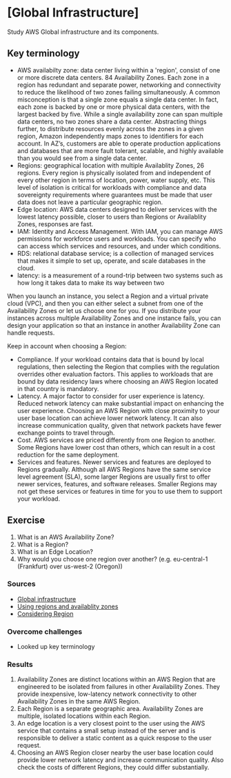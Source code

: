 # [Global Infrastructure]
Study AWS Global infrastructure and its components. 

## Key terminology 
- AWS availabilty zone: data center living within a 'region', consist of one or more discrete data centers.  84 Availability Zones.  Each zone in a region has redundant and separate power, networking and connectivity to reduce the likelihood of two zones failing simultaneously. A common misconception is that a single zone equals a single data center. In fact, each zone is backed by one or more physical data centers, with the largest backed by five. While a single availability zone can span multiple data centers, no two zones share a data center. Abstracting things further, to distribute resources evenly across the zones in a given region, Amazon independently maps zones to identifiers for each account. In AZ’s, customers are able to operate production applications and databases that are more fault tolerant, scalable, and highly available than you would see from a single data center. 
- Regions: geographical location with multiple Availablity Zones, 26 regions. Every region is physically isolated from and independent of every other region in terms of location, power, water supply, etc. This level of isolation is critical for workloads with compliance and data sovereignty requirements where guarantees must be made that user data does not leave a particular geographic region.
- Edge location: AWS data centers designed to deliver services with the lowest latency possible, closer to users than Regions or Availablity Zones, responses are fast.
- IAM: Identity and Access Management. With IAM, you can manage AWS permissions for workforce users and workloads.  You can specify who can access which services and resources, and under which conditions.
- RDS: relational database service;  is a collection of managed services that makes it simple to set up, operate, and scale databases in the cloud.
- latency: is a measurement of a round-trip between two systems such as how long it takes data to make its way between two

When you launch an instance, you select a Region and a virtual private cloud (VPC), and then you can either select a subnet from one of the Availability Zones or let us choose one for you. If you distribute your instances across multiple Availability Zones and one instance fails, you can design your application so that an instance in another Availability Zone can handle requests. 

Keep in account when choosing a Region:
- Compliance. If your workload contains data that is bound by local regulations, then selecting the Region that complies with the regulation overrides other evaluation factors. This applies to workloads that are bound by data residency laws where choosing an AWS Region located in that country is mandatory.
- Latency. A major factor to consider for user experience is latency. Reduced network latency can make substantial impact on enhancing the user experience. Choosing an AWS Region with close proximity to your user base location can achieve lower network latency. It can also increase communication quality, given that network packets have fewer exchange points to travel through.
- Cost. AWS services are priced differently from one Region to another. Some Regions have lower cost than others, which can result in a cost reduction for the same deployment.
- Services and features. Newer services and features are deployed to Regions gradually. Although all AWS Regions have the same service level agreement (SLA), some larger Regions are usually first to offer newer services, features, and software releases. Smaller Regions may not get these services or features in time for you to use them to support your workload.

## Exercise
1. What is an AWS Availability Zone?
2. What is a Region?
3. What is an Edge Location?
4. Why would you choose one region over another? (e.g. eu-central-1 (Frankfurt) over us-west-2 (Oregon))

### Sources
- [Global infrastructure](https://docs.aws.amazon.com/whitepapers/latest/aws-overview/global-infrastructure.html)
- [Using regions and availablity zones](https://docs.aws.amazon.com/AWSEC2/latest/UserGuide/using-regions-availability-zones.html#concepts-regions)
- [Considering Region](https://aws.amazon.com/blogs/architecture/what-to-consider-when-selecting-a-region-for-your-workloads/)

### Overcome challenges
- Looked up key terminology

### Results
1. Availability Zones are distinct locations within an AWS Region that are engineered to be isolated from failures in other Availability Zones. They provide inexpensive, low-latency network connectivity to other Availability Zones in the same AWS Region.
2. Each Region is a separate geographic area. Availability Zones are multiple, isolated locations within each Region.
3.  An edge location is a very closest point to the user using the AWS service that contains a small setup instead of the server and is responsible to deliver a static content as a quick respose to the user request.
4.  Choosing an AWS Region closer nearby the user base location could provide lower network latency  and increase communication quality. Also check the costs of different Regions, they could differ substantially.  
